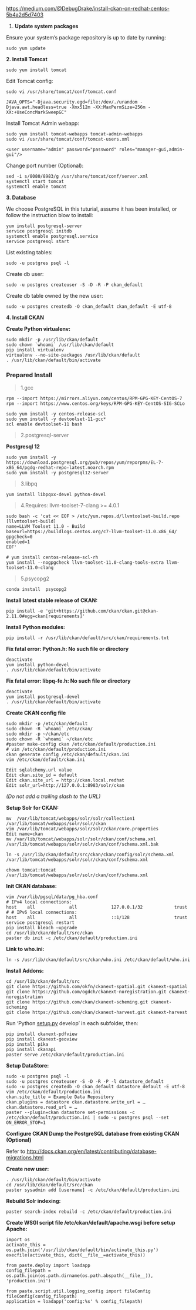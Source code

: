 https://medium.com/@DebugDrake/install-ckan-on-redhat-centos-5b4a2d5d7403





1. **Update system packages**

Ensure your system’s package repository is up to date by running:

```shell
sudo yum update
```

**2. Install Tomcat**

```shell
sudo yum install tomcat
```

Edit Tomcat config:

```shell
sudo vi /usr/share/tomcat/conf/tomcat.conf

JAVA_OPTS="-Djava.security.egd=file:/dev/./urandom -Djava.awt.headless=true -Xmx512m -XX:MaxPermSize=256m -XX:+UseConcMarkSweepGC"
```

Install Tomcat Admin webapp:

```shell
sudo yum install tomcat-webapps tomcat-admin-webapps
sudo vi /usr/share/tomcat/conf/tomcat-users.xml

<user username="admin" password="password" roles="manager-gui,admin-gui"/>
```

Change port number (Optional):

```shell
sed -i s/8080/8983/g /usr/share/tomcat/conf/server.xml
systemctl start tomcat
systemctl enable tomcat
```

**3. Database**

We choose PostgreSQL in this tuturial, assume it has been installed, or follow the instruction blow to install:

```shell
yum install postgresql-server
service postgresql initdb
systemctl enable postgresql.service
service postgresql start
```

List existing tables:

```shell
sudo -u postgres psql -l
```

Create db user:

```shell
sudo -u postgres createuser -S -D -R -P ckan_default
```

Create db table owned by the new user:

```shell
sudo -u postgres createdb -O ckan_default ckan_default -E utf-8
```

**4. Install CKAN**

**Create Python virtualenv:**

```shell
sudo mkdir -p /usr/lib/ckan/default
sudo chown `whoami` /usr/lib/ckan/default
pip install virtualenv
virtualenv --no-site-packages /usr/lib/ckan/default
. /usr/lib/ckan/default/bin/activate
```



### Prepared Install

> 1.gcc

```shell
rpm --import https://mirrors.aliyun.com/centos/RPM-GPG-KEY-CentOS-7
rpm --import https://www.centos.org/keys/RPM-GPG-KEY-CentOS-SIG-SCLo

sudo yum install -y centos-release-scl
sudo yum install -y devtoolset-11-gcc*
scl enable devtoolset-11 bash
```



> 2.postgresql-server 

**Postgresql 12**

```shell
sudo yum install -y https://download.postgresql.org/pub/repos/yum/reporpms/EL-7-x86_64/pgdg-redhat-repo-latest.noarch.rpm
sudo yum install -y postgresql12-server
```



> 3.libpq

```shell
yum install libpqxx-devel python-devel
```



>  4.Requires: llvm-toolset-7-clang >= 4.0.1

```shell
sudo bash -c 'cat << EOF > /etc/yum.repos.d/llvmtoolset-build.repo
[llvmtoolset-build]
name=LLVM Toolset 11.0 - Build
baseurl=https://buildlogs.centos.org/c7-llvm-toolset-11.0.x86_64/
gpgcheck=0
enabled=1
EOF'

# yum install centos-release-scl-rh
yum install --nogpgcheck llvm-toolset-11.0-clang-tools-extra llvm-toolset-11.0-clang
```



> 5.psycopg2

```shell
conda install  psycopg2
```





**Install latest stable release of CKAN:**

```shell
pip install -e 'git+https://github.com/ckan/ckan.git@ckan-2.11.0#egg=ckan[requirements]'
```

**Install Python modules:**

```shell
pip install -r /usr/lib/ckan/default/src/ckan/requirements.txt
```

**Fix fatal error: Python.h: No such file or directory**

```shell
deactivate
yum install python-devel
. /usr/lib/ckan/default/bin/activate
```

**Fix fatal error: libpq-fe.h: No such file or directory**

```shell
deactivate
yum install postgresql-devel
. /usr/lib/ckan/default/bin/activate
```

**Create CKAN config file**

```shell
sudo mkdir -p /etc/ckan/default
sudo chown -R `whoami` /etc/ckan/
sudo mkdir -p ~/ckan/etc
sudo chown -R `whoami` ~/ckan/etc
#paster make-config ckan /etc/ckan/default/production.ini
# vim /etc/ckan/default/production.ini
ckan generate config /etc/ckan/default/ckan.ini
vim /etc/ckan/default/ckan.ini

Edit sqlalchemy.url value
Edit ckan.site_id = default
Edit ckan.site_url = http://ckan.local.redhat
Edit solr_url=http://127.0.0.1:8983/solr/ckan
```

*(Do not add a trailing slash to the URL)*

**Setup Solr for CKAN:**

```shell
mv  /var/lib/tomcat/webapps/solr/solr/collection1  /var/lib/tomcat/webapps/solr/solr/ckan
vim /var/lib/tomcat/webapps/solr/solr/ckan/core.properties
Edit name=ckan
mv /var/lib/tomcat/webapps/solr/solr/ckan/conf/schema.xml /var/lib/tomcat/webapps/solr/solr/ckan/conf/schema.xml.bak
 
ln -s /usr/lib/ckan/default/src/ckan/ckan/config/solr/schema.xml /var/lib/tomcat/webapps/solr/solr/ckan/conf/schema.xml

chown tomcat:tomcat /var/lib/tomcat/webapps/solr/solr/ckan/conf/schema.xml
```

**Init CKAN database:**

```shell
vim /var/lib/pgsql/data/pg_hba.conf
# IPv4 local connections:
host    all             all             127.0.0.1/32            trust
# # IPv6 local connections:
host    all             all             ::1/128                 trust
service postgresql restart
pip install bleach —upgrade
cd /usr/lib/ckan/default/src/ckan
paster db init -c /etc/ckan/default/production.ini
```

**Link to who.ini:**

```shell
ln -s /usr/lib/ckan/default/src/ckan/who.ini /etc/ckan/default/who.ini
```

**Install Addons:**

```shell
cd /usr/lib/ckan/default/src
git clone https://github.com/okfn/ckanext-spatial.git ckanext-spatial
git clone https://github.com/ogdch/ckanext-noregistration.git ckanext-noregistration
git clone https://github.com/ckan/ckanext-scheming.git ckanext-scheming
git clone https://github.com/ckan/ckanext-harvest.git ckanext-harvest
```

Run ‘Python [setup.py](http://setup.py/) develop’ in each subfolder, then:

```shell
pip install ckanext-pdfview 
pip install ckanext-geoview 
pip install pika 
pip install ckanapi 
paster serve /etc/ckan/default/production.ini
```

**Setup DataStore:**

```shell
sudo -u postgres psql -l  
sudo -u postgres createuser -S -D -R -P -l datastore_default  
sudo -u postgres createdb -O ckan_default datastore_default -E utf-8  
vim /etc/ckan/default/production.ini
ckan.site_title = Example Data Repository
ckan.plugins = datastore ckan.datastore.write_url = … 
ckan.datastore.read_url = …  
paster --plugin=ckan datastore set-permissions -c /etc/ckan/default/production.ini | sudo -u postgres psql --set ON_ERROR_STOP=1
```

**Configure CKAN Dump the PostgreSQL database from existing CKAN (Optional)**

Refer to http://docs.ckan.org/en/latest/contributing/database-migrations.html

**Create new user:**

```shell
. /usr/lib/ckan/default/bin/activate 
cd /usr/lib/ckan/default/src/ckan 
paster sysadmin add [username] -c /etc/ckan/default/production.ini
```

**Rebuild Solr indexing:**

```shell
paster search-index rebuild -c /etc/ckan/default/production.ini
```

**Create WSGI script file /etc/ckan/default/apache.wsgi before setup Apache:**

```shell
import os 
activate_this = os.path.join('/usr/lib/ckan/default/bin/activate_this.py') 
execfile(activate_this, dict(__file__=activate_this)) 

from paste.deploy import loadapp 
config_filepath = os.path.join(os.path.dirname(os.path.abspath(__file__)), 'production.ini') 

from paste.script.util.logging_config import fileConfig 
fileConfig(config_filepath) 
application = loadapp('config:%s' % config_filepath)
```

